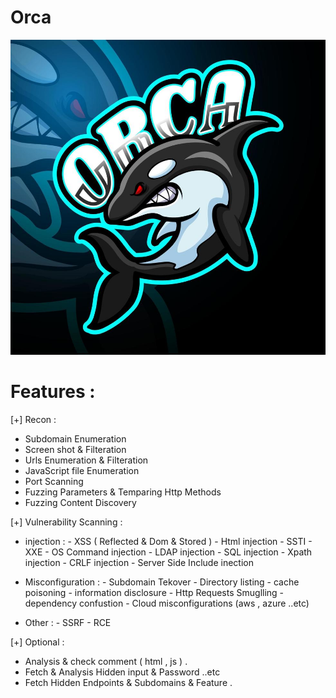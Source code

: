 # Orca

![Orca Logo](https://raw.githubusercontent.com/xSecHoussam/Orca/main/images/orca-esport-logo-mascot-design-vector.jpg)

# Features :

[+] Recon :
  - Subdomain Enumeration
  - Screen shot & Filteration
  - Urls Enumeration & Filteration
  - JavaScript file Enumeration
  - Port Scanning
  - Fuzzing Parameters & Temparing Http Methods
  - Fuzzing Content Discovery


[+] Vulnerability Scanning :

- injection :
                - XSS ( Reflected & Dom & Stored ) 
                - Html injection
                - SSTI
                - XXE
                - OS Command injection
                - LDAP injection
                - SQL injection
                - Xpath injection
                - CRLF injection
                - Server Side Include inection

- Misconfiguration :
                - Subdomain Tekover
                - Directory listing
                - cache poisoning
                - information disclosure
                - Http Requests Smuglling
                - dependency confustion
                - Cloud misconfigurations (aws , azure ..etc)
- Other :
          - SSRF
          - RCE
          
[+] Optional :
  - Analysis & check comment ( html , js ) .
  - Fetch & Analysis Hidden input & Password ..etc 
  - Fetch Hidden Endpoints & Subdomains & Feature .
